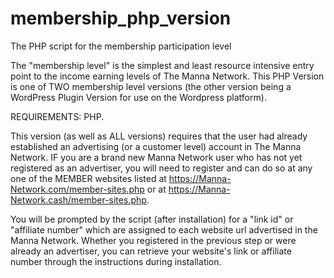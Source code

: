 # membership_php_version
The PHP script for the membership participation level 

The "membership level" is the simplest and least resource intensive entry point to the income earning levels of The Manna Network. This PHP Version is one of TWO membership level versions (the other version being a WordPress Plugin Version for use on the Wordpress platform). 

REQUIREMENTS: PHP. 

This version (as well as ALL versions) requires that the user had already established an advertising (or a customer level) account in The Manna Network. IF you are a brand new Manna Network user who has not yet registered as an advertiser, you will need to register and can do so at any one of the MEMBER websites listed at https://Manna-Network.com/member-sites.php or at https://Manna-Network.cash/member-sites.php.

You will be prompted by the script (after installation) for a "link id" or "affiliate number" which are assigned to each website url advertised in the Manna Network. Whether you registered in the previous step or were already an advertiser, you can retrieve your website's link or affiliate number through the instructions during installation. 
